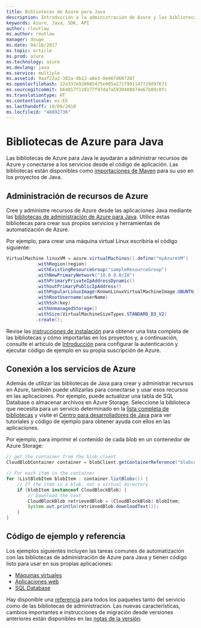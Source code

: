 ```yaml
---
title: Bibliotecas de Azure para Java
description: Introducción a la administración de Azure y las bibliotecas de servicio para Java
keywords: Azure, Java, SDK, API
author: rloutlaw
ms.author: routlaw
manager: douge
ms.date: 04/16/2017
ms.topic: article
ms.prod: azure
ms.technology: azure
ms.devlang: java
ms.service: multiple
ms.assetid: 9aaf22a2-382a-4b13-a8e3-0e467d607207
ms.openlocfilehash: 22a337e928085475e905a271f991147729d97671
ms.sourcegitcommit: b64017f119177f97da7a5930489874e67b09c0fc
ms.translationtype: HT
ms.contentlocale: es-ES
ms.lasthandoff: 10/09/2018
ms.locfileid: "48892736"
---
```

# <a name="azure-libraries-for-java"></a>Bibliotecas de Azure para Java

Las bibliotecas de Azure para Java le ayudarán a administrar recursos de Azure y conectarse a los servicios desde el código de aplicación. Las bibliotecas están disponibles como [importaciones de Maven](java-sdk-azure-install.md) para su uso en los proyectos de Java. 

## <a name="manage-azure-resources"></a>Administración de recursos de Azure

Cree y administre recursos de Azure desde las aplicaciones Java mediante las [bibliotecas de administración de Azure para Java](java-sdk-azure-get-started.md). Utilice estas bibliotecas para crear sus propios servicios y herramientas de automatización de Azure. 

Por ejemplo, para crear una máquina virtual Linux escribiría el código siguiente:

```java
VirtualMachine linuxVM = azure.virtualMachines().define("myAzureVM")
           .withRegion(region)
           .withExistingResourceGroup("sampleResourceGroup")
           .withNewPrimaryNetwork("10.0.0.0/28")
           .withPrimaryPrivateIpAddressDynamic()
           .withoutPrimaryPublicIpAddress()
           .withPopularLinuxImage(KnownLinuxVirtualMachineImage.UBUNTU_SERVER_16_04_LTS)
           .withRootUsername(userName)
           .withSsh(key)
           .withUnmanagedStorage()
           .withSize(VirtualMachineSizeTypes.STANDARD_D3_V2)
           .create();
 ```

Revise las [instrucciones de instalación](java-sdk-azure-install.md) para obtener una lista completa de las bibliotecas y cómo importarlas en los proyectos y, a continuación, consulte el artículo de [Introducción](java-sdk-azure-get-started.md) para configurar la autenticación y ejecutar código de ejemplo en su propia suscripción de Azure. 

## <a name="connect-to-azure-services"></a>Conexión a los servicios de Azure

Además de utilizar las bibliotecas de Java para crear y administrar recursos en Azure, también puede utilizarlas para conectarse y usar esos recursos en las aplicaciones. Por ejemplo, puede actualizar una tabla de SQL Database o almacenar archivos en Azure Storage. Seleccione la biblioteca que necesita para un servicio determinado en la [lista completa de bibliotecas](java-sdk-azure-install.md) y visite el [Centro para desarrolladores de Java](https://azure.microsoft.com/develop/java/) para ver tutoriales y código de ejemplo para obtener ayuda con ellos en las aplicaciones.

Por ejemplo, para imprimir el contenido de cada blob en un contenedor de Azure Storage:

```java
// get the container from the blob client
CloudBlobContainer container = blobClient.getContainerReference("blobcontainer");

// For each item in the container
for (ListBlobItem blobItem : container.listBlobs()) {
    // If the item is a blob, not a virtual directory
    if (blobItem instanceof CloudBlockBlob) {
        // Download the text
        CloudBlockBlob retrievedBlob = (CloudBlockBlob) blobItem;
        System.out.println(retrievedBlob.downloadText());
    }
}
```

## <a name="sample-code-and-reference"></a>Código de ejemplo y referencia

Los ejemplos siguientes incluyen las tareas comunes de automatización con las bibliotecas de administración de Azure para Java y tienen código listo para usar en sus propias aplicaciones:

- [Máquinas virtuales](java-sdk-azure-virtual-machine-samples.md)
- [Aplicaciones web](java-sdk-azure-web-apps-samples.md)
- [SQL Database](java-sdk-azure-sql-database-samples.md)
   
Hay disponible una [referencia](https://docs.microsoft.com/java/api) para todos los paquetes tanto del servicio como de las bibliotecas de administración. Las nuevas características, cambios importantes e instrucciones de migración desde versiones anteriores están disponibles en las [notas de la versión](java-sdk-azure-release-notes.md).